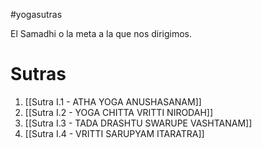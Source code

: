 #yogasutras 

El Samadhi o la meta a la que nos dirigimos.

# Sutras

1. [[Sutra I.1 - ATHA YOGA ANUSHASANAM]]
2. [[Sutra I.2 - YOGA CHITTA VRITTI NIRODAH]]
3. [[Sutra I.3 - TADA DRASHTU SWARUPE VASHTANAM]]
4. [[Sutra I.4 - VRITTI SARUPYAM ITARATRA]]


